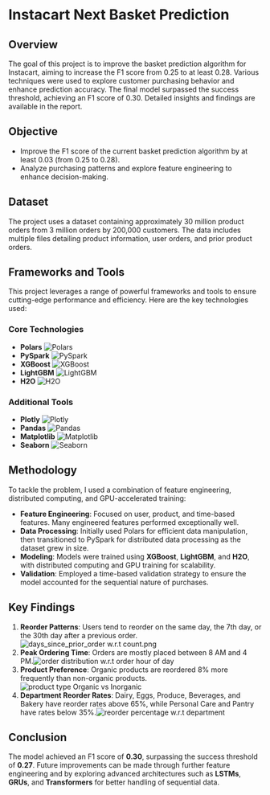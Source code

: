 # Instacart Next Basket Prediction

## Overview

The goal of this project is to improve the basket prediction algorithm for Instacart, aiming to increase the F1 score from 0.25 to at least 0.28. Various techniques were used to explore customer purchasing behavior and enhance prediction accuracy. The final model surpassed the success threshold, achieving an F1 score of 0.30. Detailed insights and findings are available in the report.

## Objective

- Improve the F1 score of the current basket prediction algorithm by at least 0.03 (from 0.25 to 0.28).
- Analyze purchasing patterns and explore feature engineering to enhance decision-making.

## Dataset

The project uses a dataset containing approximately 30 million product orders from 3 million orders by 200,000 customers. The data includes multiple files detailing product information, user orders, and prior product orders.

## Frameworks and Tools

This project leverages a range of powerful frameworks and tools to ensure cutting-edge performance and efficiency. Here are the key technologies used:

### Core Technologies

- **Polars** ![Polars](https://img.shields.io/badge/Polars-9B5B3F?style=flat-square&logo=polars&logoColor=white)
- **PySpark** ![PySpark](https://img.shields.io/badge/PySpark-EE4C2C?style=flat-square&logo=apache-spark&logoColor=white)
- **XGBoost** ![XGBoost](https://img.shields.io/badge/XGBoost-FF9900?style=flat-square&logo=xgboost&logoColor=white)
- **LightGBM** ![LightGBM](https://img.shields.io/badge/LightGBM-F9A828?style=flat-square&logo=lightgbm&logoColor=black)
- **H2O** ![H2O](https://img.shields.io/badge/H2O-53B3F1?style=flat-square&logo=h2o&logoColor=white)

### Additional Tools
- **Plotly** ![Plotly](https://img.shields.io/badge/Plotly-3C0D3F?style=flat-square&logo=plotly&logoColor=white)
- **Pandas** ![Pandas](https://img.shields.io/badge/Pandas-150458?style=flat-square&logo=pandas&logoColor=white)
- **Matplotlib** ![Matplotlib](https://img.shields.io/badge/Matplotlib-003B57?style=flat-square&logo=matplotlib&logoColor=white)
- **Seaborn** ![Seaborn](https://img.shields.io/badge/Seaborn-9C27B0?style=flat-square&logo=seaborn&logoColor=white)

## Methodology

To tackle the problem, I used a combination of feature engineering, distributed computing, and GPU-accelerated training:

- **Feature Engineering**: Focused on user, product, and time-based features. Many engineered features performed exceptionally well.
- **Data Processing**: Initially used Polars for efficient data manipulation, then transitioned to PySpark for distributed data processing as the dataset grew in size.
- **Modeling**: Models were trained using **XGBoost**, **LightGBM**, and **H2O**, with distributed computing and GPU training for scalability.
- **Validation**: Employed a time-based validation strategy to ensure the model accounted for the sequential nature of purchases.

## Key Findings

1. **Reorder Patterns**: Users tend to reorder on the same day, the 7th day, or the 30th day after a previous order.![days_since_prior_order w.r.t count.png](https://github.com/d-sutariya/instacart_next_basket_prediction/blob/master/reports/figures/days_since_prior_order%20w.r.t%20count.png)
2. **Peak Ordering Time**: Orders are mostly placed between 8 AM and 4 PM.![order distribution w.r.t order hour of day](https://github.com/d-sutariya/instacart_next_basket_prediction/blob/master/reports/figures/order%20distribution%20w.r.t%20order%20hour%20of%20day.png)
4. **Product Preference**: Organic products are reordered 8% more frequently than non-organic products.![product type Organic vs Inorganic](https://github.com/d-sutariya/instacart_next_basket_prediction/blob/master/reports/figures/product%20type%20(Organic%20vsInorganic).png)
5. **Department Reorder Rates**: Dairy, Eggs, Produce, Beverages, and Bakery have reorder rates above 65%, while Personal Care and Pantry have rates below 35%.![reorder percentage w.r.t department](https://github.com/d-sutariya/instacart_next_basket_prediction/blob/master/reports/figures/reorder%20percentage%20w.r.t%20department.png)

## Conclusion

The model achieved an F1 score of **0.30**, surpassing the success threshold of **0.27**. Future improvements can be made through further feature engineering and by exploring advanced architectures such as **LSTMs**, **GRUs**, and **Transformers** for better handling of sequential data.
